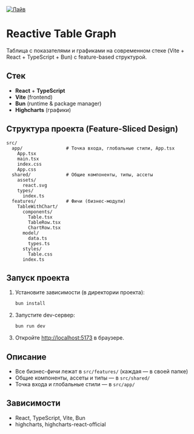 [![Лайв](https://img.shields.io/badge/Лайв-pink)](https://ilyasilkin27.github.io/reactive-table-graph/)

# Reactive Table Graph

Таблица с показателями и графиками на современном стеке (Vite + React + TypeScript + Bun) с feature-based структурой.

## Стек
- **React** + **TypeScript**
- **Vite** (frontend)
- **Bun** (runtime & package manager)
- **Highcharts** (графики)

## Структура проекта (Feature-Sliced Design)
```
src/
  app/                # Точка входа, глобальные стили, App.tsx
    App.tsx
    main.tsx
    index.css
    App.css
  shared/             # Общие компоненты, типы, ассеты
    assets/
      react.svg
    types/
      index.ts
  features/           # Фичи (бизнес-модули)
    TableWithChart/
      components/
        Table.tsx
        TableRow.tsx
        ChartRow.tsx
      model/
        data.ts
        types.ts
      styles/
        Table.css
      index.ts
```

## Запуск проекта

1. Установите зависимости (в директории проекта):
   ```bash
   bun install
   ```
2. Запустите dev-сервер:
   ```bash
   bun run dev
   ```
3. Откройте [http://localhost:5173](http://localhost:5173) в браузере.

## Описание
- Все бизнес-фичи лежат в `src/features/` (каждая — в своей папке)
- Общие компоненты, ассеты и типы — в `src/shared/`
- Точка входа и глобальные стили — в `src/app/`

## Зависимости
- React, TypeScript, Vite, Bun
- highcharts, highcharts-react-official
